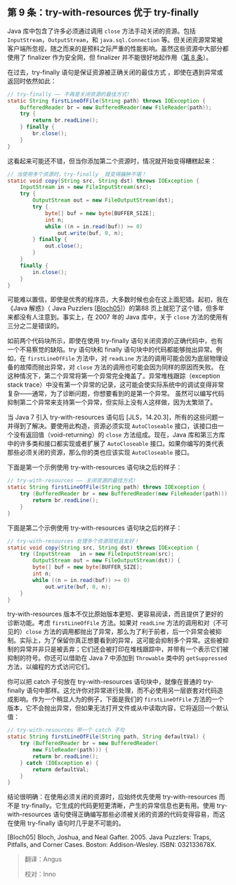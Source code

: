 ## 第 9 条：try-with-resources 优于 try-finally

Java 库中包含了许多必须通过调用 `close` 方法手动关闭的资源。包括 `InputStream`，`OutputStream`，和 `java.sql.Connection` 等。但关闭资源常常被客户端所忽视，随之而来的是预料之际严重的性能影响。虽然这些资源中大部分都使用了 finalizer 作为安全网，但 finalizer 并不能很好地起作用（[第 8 条][item8]）。

在过去，try-finally 语句是保证资源被正确关闭的最佳方式 ，即使在遇到异常或返回时依然如此：

```java
// try-finally —— 不再是关闭资源的最佳方式!
static String firstLineOfFile(String path) throws IOException {
    BufferedReader br = new BufferedReader(new FileReader(path));
    try {
        return br.readLine();
    } finally {
        br.close();
    }
}
```

这看起来可能还不错，但当你添加第二个资源时，情况就开始变得糟糕起来： 

```java
// 当使用多个资源时，try-finally _就变得臃肿不堪！
static void copy(String src, String dst) throws IOException {
    InputStream in = new FileInputStream(src);
    try {
        OutputStream out = new FileOutputStream(dst);
        try {
            byte[] buf = new byte[BUFFER_SIZE];
            int n;
            while ((n = in.read(buf)) >= 0)
                out.write(buf, 0, n);
        } finally {
            out.close();
        }
    }
    finally {
        in.close();
    }
}
```

可能难以置信，即使是优秀的程序员，大多数时候也会在这上面犯错。起初，我在《Java 解惑》（ Java Puzzlers [[Bloch05](#Bloch05)]）的第88 页上就犯了这个错，但多年来都没有人注意到。事实上，在 2007 年的 Java 库中，关于 `close` 方法的使用有三分之二是错误的。


如前两个代码块所示，即使在使用 try-finally 语句关闭资源的正确代码中，也有一个不易察觉的缺陷。try 语句块和 finally 语句块中的代码都能够抛出异常。例如，在 `firstLineOfFile` 方法中，对 `readLine` 方法的调用可能会因为底层物理设备的故障而抛出异常，对 `close` 方法的调用也可能会因为同样的原因而失败。 在这种情况下，第二个异常将第一个异常完全掩盖了。异常堆栈跟踪（exception stack trace）中没有第一个异常的记录，这可能会使实际系统中的调试变得非常复杂——通常，为了诊断问题，你想要看到的是第一个异常。 虽然可以编写代码抑制第二个异常来支持第一个异常，但实际上没有人这样做，因为太繁琐了。

当 Java 7 引入 try-with-resources 语句后 [JLS，14.20.3]，所有的这些问题一并得到了解决。要使用此构造，资源必须实现 `AutoCloseable` 接口，该接口由一个没有返回值（void-returning）的 `close` 方法组成。现在，Java 库和第三方库中的许多类和接口都实现或者扩展了 `AutoCloseable` 接口。如果你编写的类代表那些必须关闭的资源，那么你的类也应该实现 `AutoCloseable` 接口。

下面是第一个示例使用 try-with-resources 语句块之后的样子：

```java
// try-with-resources —— 关闭资源的最佳方式!
static String firstLineOfFile(String path) throws IOException {
    try (BufferedReader br = new BufferedReader(new FileReader(path))) {
        return br.readLine();
    }
}
```

下面是第二个示例使用 try-with-resources 语句块之后的样子：

```java
// try-with-resources 处理多个资源简短且友好！
static void copy(String src, String dst) throws IOException {
    try (InputStream   in = new FileInputStream(src);
        OutputStream out = new FileOutputStream(dst)) {
        byte[] buf = new byte[BUFFER_SIZE];
        int n;
        while ((n = in.read(buf)) >= 0)
            out.write(buf, 0, n);
    }
}
```

try-with-resources 版本不仅比原始版本更短、更容易阅读，而且提供了更好的诊断功能。考虑 `firstLineOfFile` 方法。如果对 `readLine` 方法的调用和对（不可见的）`close` 方法的调用都抛出了异常，那么为了利于前者，后一个异常会被抑制。实际上，为了保留你真正想要看到的异常，这可能会抑制多个异常。这些被抑制的异常并非只是被丢弃；它们还会被打印在堆栈跟踪中，并带有一个表示它们被抑制的符号。你还可以借助在 Java 7 中添加到 `Throwable` 类中的 `getSuppressed ` 方法，以编程的方式访问它们。

你可以把 catch 子句放在 try-with-resources 语句块中，就像在普通的 try-finally 语句中那样。这允许你对异常进行处理，而不必使用另一层嵌套对代码造成影响。作为一个稍显人为的例子，下面是我们的 `firstLineOfFile` 方法的一个版本，它不会抛出异常，但如果无法打开文件或从中读取内容，它将返回一个默认值：

```java
// try-with-resources 带一个 catch 子句
static String firstLineOfFile(String path, String defaultVal) {
    try (BufferedReader br = new BufferedReader(
        new FileReader(path))) {
        return br.readLine();
    } catch (IOException e) {
        return defaultVal;
    }
}
```

结论很明确：在使用必须关闭的资源时，应始终优先使用 try-with-resources 而不是 try-finally。它生成的代码更短更清晰，产生的异常信息也更有用。使用 try-with-resources 语句使得正确编写那些必须被关闭的资源的代码变得容易，而这在使用 try-finally 语句时几乎是不可能的。

<p id="Bloch05">[Bloch05] Bloch, Joshua, and Neal Gafter. 2005. Java Puzzlers: Traps, Pitfalls, and Corner Cases. 
Boston: Addison-Wesley.
ISBN: 032133678X.</p>

[item8]: ./第%208%20条：避免使用%20Finalizer%20和%20Cleaner%20机制.md  "第2章第8条"



>翻译：Angus
>
>校对：Inno